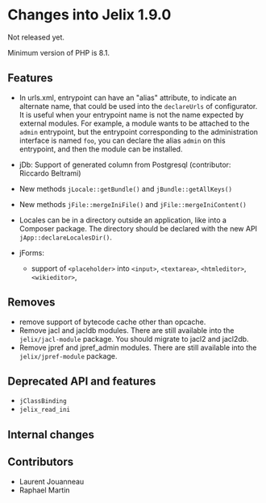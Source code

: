 Changes into Jelix 1.9.0
========================

Not released yet.

Minimum version of PHP is 8.1.

Features
--------

- In urls.xml, entrypoint can have an "alias" attribute, to indicate an alternate
  name, that could be used into the `declareUrls` of configurator. It is useful
  when your entrypoint name is not the name expected by external modules. For
  example, a module wants to be attached to the `admin` entrypoint, but the
  entrypoint corresponding to the administration interface is named `foo`, you
  can declare the alias `admin` on this entrypoint, and then the module can
  be installed.

- jDb: Support of generated column from Postgresql (contributor: Riccardo Beltrami)

- New methods `jLocale::getBundle()` and `jBundle::getAllKeys()`

- New methods `jFile::mergeIniFile()` and `jFile::mergeIniContent()`

- Locales can be in a directory outside an application, like into a Composer package.
  The directory should be declared with the new API `jApp::declareLocalesDir()`.

- jForms:
  - support of `<placeholder>` into `<input>`, `<textarea>`, `<htmleditor>`, `<wikieditor>`,


Removes
-------

* remove support of bytecode cache other than opcache.
* Remove jacl and jacldb modules. There are still available into the `jelix/jacl-module` package.
  You should migrate to jacl2 and jacl2db.
* Remove jpref and jpref_admin modules. There are still available into the `jelix/jpref-module` package.

Deprecated API and features
---------------------------

* `jClassBinding`
* `jelix_read_ini`

Internal changes
----------------

Contributors
------------

- Laurent Jouanneau
- Raphael Martin
